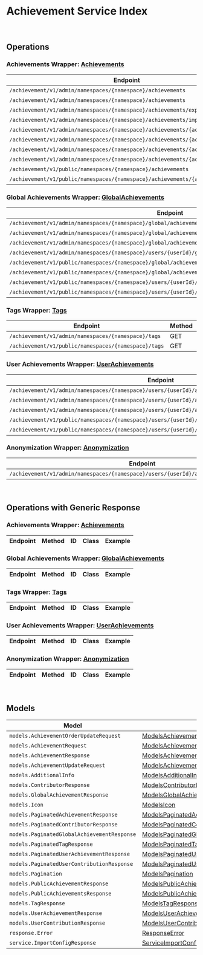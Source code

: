 # Achievement Service Index

&nbsp;  

## Operations

### Achievements Wrapper:  [Achievements](../../AccelByte.Sdk/Api/Achievement/Wrapper/Achievements.cs)
| Endpoint | Method | ID | Class | Example |
|---|---|---|---|---|
| `/achievement/v1/admin/namespaces/{namespace}/achievements` | GET | AdminListAchievements | [AdminListAchievements](../../AccelByte.Sdk/Api/Achievement/Operation/Achievements/AdminListAchievements.cs) | [AdminListAchievements](../../samples/AccelByte.Sdk.Sample.Cli/ApiCommand/Achievement/Achievements/AdminListAchievements.cs) |
| `/achievement/v1/admin/namespaces/{namespace}/achievements` | POST | AdminCreateNewAchievement | [AdminCreateNewAchievement](../../AccelByte.Sdk/Api/Achievement/Operation/Achievements/AdminCreateNewAchievement.cs) | [AdminCreateNewAchievement](../../samples/AccelByte.Sdk.Sample.Cli/ApiCommand/Achievement/Achievements/AdminCreateNewAchievement.cs) |
| `/achievement/v1/admin/namespaces/{namespace}/achievements/export` | GET | ExportAchievements | [ExportAchievements](../../AccelByte.Sdk/Api/Achievement/Operation/Achievements/ExportAchievements.cs) | [ExportAchievements](../../samples/AccelByte.Sdk.Sample.Cli/ApiCommand/Achievement/Achievements/ExportAchievements.cs) |
| `/achievement/v1/admin/namespaces/{namespace}/achievements/import` | POST | ImportAchievements | [ImportAchievements](../../AccelByte.Sdk/Api/Achievement/Operation/Achievements/ImportAchievements.cs) | [ImportAchievements](../../samples/AccelByte.Sdk.Sample.Cli/ApiCommand/Achievement/Achievements/ImportAchievements.cs) |
| `/achievement/v1/admin/namespaces/{namespace}/achievements/{achievementCode}` | GET | AdminGetAchievement | [AdminGetAchievement](../../AccelByte.Sdk/Api/Achievement/Operation/Achievements/AdminGetAchievement.cs) | [AdminGetAchievement](../../samples/AccelByte.Sdk.Sample.Cli/ApiCommand/Achievement/Achievements/AdminGetAchievement.cs) |
| `/achievement/v1/admin/namespaces/{namespace}/achievements/{achievementCode}` | PUT | AdminUpdateAchievement | [AdminUpdateAchievement](../../AccelByte.Sdk/Api/Achievement/Operation/Achievements/AdminUpdateAchievement.cs) | [AdminUpdateAchievement](../../samples/AccelByte.Sdk.Sample.Cli/ApiCommand/Achievement/Achievements/AdminUpdateAchievement.cs) |
| `/achievement/v1/admin/namespaces/{namespace}/achievements/{achievementCode}` | DELETE | AdminDeleteAchievement | [AdminDeleteAchievement](../../AccelByte.Sdk/Api/Achievement/Operation/Achievements/AdminDeleteAchievement.cs) | [AdminDeleteAchievement](../../samples/AccelByte.Sdk.Sample.Cli/ApiCommand/Achievement/Achievements/AdminDeleteAchievement.cs) |
| `/achievement/v1/admin/namespaces/{namespace}/achievements/{achievementCode}` | PATCH | AdminUpdateAchievementListOrder | [AdminUpdateAchievementListOrder](../../AccelByte.Sdk/Api/Achievement/Operation/Achievements/AdminUpdateAchievementListOrder.cs) | [AdminUpdateAchievementListOrder](../../samples/AccelByte.Sdk.Sample.Cli/ApiCommand/Achievement/Achievements/AdminUpdateAchievementListOrder.cs) |
| `/achievement/v1/public/namespaces/{namespace}/achievements` | GET | PublicListAchievements | [PublicListAchievements](../../AccelByte.Sdk/Api/Achievement/Operation/Achievements/PublicListAchievements.cs) | [PublicListAchievements](../../samples/AccelByte.Sdk.Sample.Cli/ApiCommand/Achievement/Achievements/PublicListAchievements.cs) |
| `/achievement/v1/public/namespaces/{namespace}/achievements/{achievementCode}` | GET | PublicGetAchievement | [PublicGetAchievement](../../AccelByte.Sdk/Api/Achievement/Operation/Achievements/PublicGetAchievement.cs) | [PublicGetAchievement](../../samples/AccelByte.Sdk.Sample.Cli/ApiCommand/Achievement/Achievements/PublicGetAchievement.cs) |

### Global Achievements Wrapper:  [GlobalAchievements](../../AccelByte.Sdk/Api/Achievement/Wrapper/GlobalAchievements.cs)
| Endpoint | Method | ID | Class | Example |
|---|---|---|---|---|
| `/achievement/v1/admin/namespaces/{namespace}/global/achievements` | GET | AdminListGlobalAchievements | [AdminListGlobalAchievements](../../AccelByte.Sdk/Api/Achievement/Operation/GlobalAchievements/AdminListGlobalAchievements.cs) | [AdminListGlobalAchievements](../../samples/AccelByte.Sdk.Sample.Cli/ApiCommand/Achievement/GlobalAchievements/AdminListGlobalAchievements.cs) |
| `/achievement/v1/admin/namespaces/{namespace}/global/achievements/{achievementCode}/contributors` | GET | AdminListGlobalAchievementContributors | [AdminListGlobalAchievementContributors](../../AccelByte.Sdk/Api/Achievement/Operation/GlobalAchievements/AdminListGlobalAchievementContributors.cs) | [AdminListGlobalAchievementContributors](../../samples/AccelByte.Sdk.Sample.Cli/ApiCommand/Achievement/GlobalAchievements/AdminListGlobalAchievementContributors.cs) |
| `/achievement/v1/admin/namespaces/{namespace}/global/achievements/{achievementCode}/reset` | DELETE | ResetGlobalAchievement | [ResetGlobalAchievement](../../AccelByte.Sdk/Api/Achievement/Operation/GlobalAchievements/ResetGlobalAchievement.cs) | [ResetGlobalAchievement](../../samples/AccelByte.Sdk.Sample.Cli/ApiCommand/Achievement/GlobalAchievements/ResetGlobalAchievement.cs) |
| `/achievement/v1/admin/namespaces/{namespace}/users/{userId}/global/achievements` | GET | AdminListUserContributions | [AdminListUserContributions](../../AccelByte.Sdk/Api/Achievement/Operation/GlobalAchievements/AdminListUserContributions.cs) | [AdminListUserContributions](../../samples/AccelByte.Sdk.Sample.Cli/ApiCommand/Achievement/GlobalAchievements/AdminListUserContributions.cs) |
| `/achievement/v1/public/namespaces/{namespace}/global/achievements` | GET | PublicListGlobalAchievements | [PublicListGlobalAchievements](../../AccelByte.Sdk/Api/Achievement/Operation/GlobalAchievements/PublicListGlobalAchievements.cs) | [PublicListGlobalAchievements](../../samples/AccelByte.Sdk.Sample.Cli/ApiCommand/Achievement/GlobalAchievements/PublicListGlobalAchievements.cs) |
| `/achievement/v1/public/namespaces/{namespace}/global/achievements/{achievementCode}/contributors` | GET | ListGlobalAchievementContributors | [ListGlobalAchievementContributors](../../AccelByte.Sdk/Api/Achievement/Operation/GlobalAchievements/ListGlobalAchievementContributors.cs) | [ListGlobalAchievementContributors](../../samples/AccelByte.Sdk.Sample.Cli/ApiCommand/Achievement/GlobalAchievements/ListGlobalAchievementContributors.cs) |
| `/achievement/v1/public/namespaces/{namespace}/users/{userId}/global/achievements` | GET | ListUserContributions | [ListUserContributions](../../AccelByte.Sdk/Api/Achievement/Operation/GlobalAchievements/ListUserContributions.cs) | [ListUserContributions](../../samples/AccelByte.Sdk.Sample.Cli/ApiCommand/Achievement/GlobalAchievements/ListUserContributions.cs) |
| `/achievement/v1/public/namespaces/{namespace}/users/{userId}/global/achievements/{achievementCode}/claim` | POST | ClaimGlobalAchievementReward | [ClaimGlobalAchievementReward](../../AccelByte.Sdk/Api/Achievement/Operation/GlobalAchievements/ClaimGlobalAchievementReward.cs) | [ClaimGlobalAchievementReward](../../samples/AccelByte.Sdk.Sample.Cli/ApiCommand/Achievement/GlobalAchievements/ClaimGlobalAchievementReward.cs) |

### Tags Wrapper:  [Tags](../../AccelByte.Sdk/Api/Achievement/Wrapper/Tags.cs)
| Endpoint | Method | ID | Class | Example |
|---|---|---|---|---|
| `/achievement/v1/admin/namespaces/{namespace}/tags` | GET | AdminListTags | [AdminListTags](../../AccelByte.Sdk/Api/Achievement/Operation/Tags/AdminListTags.cs) | [AdminListTags](../../samples/AccelByte.Sdk.Sample.Cli/ApiCommand/Achievement/Tags/AdminListTags.cs) |
| `/achievement/v1/public/namespaces/{namespace}/tags` | GET | PublicListTags | [PublicListTags](../../AccelByte.Sdk/Api/Achievement/Operation/Tags/PublicListTags.cs) | [PublicListTags](../../samples/AccelByte.Sdk.Sample.Cli/ApiCommand/Achievement/Tags/PublicListTags.cs) |

### User Achievements Wrapper:  [UserAchievements](../../AccelByte.Sdk/Api/Achievement/Wrapper/UserAchievements.cs)
| Endpoint | Method | ID | Class | Example |
|---|---|---|---|---|
| `/achievement/v1/admin/namespaces/{namespace}/users/{userId}/achievements` | GET | AdminListUserAchievements | [AdminListUserAchievements](../../AccelByte.Sdk/Api/Achievement/Operation/UserAchievements/AdminListUserAchievements.cs) | [AdminListUserAchievements](../../samples/AccelByte.Sdk.Sample.Cli/ApiCommand/Achievement/UserAchievements/AdminListUserAchievements.cs) |
| `/achievement/v1/admin/namespaces/{namespace}/users/{userId}/achievements/{achievementCode}/reset` | DELETE | AdminResetAchievement | [AdminResetAchievement](../../AccelByte.Sdk/Api/Achievement/Operation/UserAchievements/AdminResetAchievement.cs) | [AdminResetAchievement](../../samples/AccelByte.Sdk.Sample.Cli/ApiCommand/Achievement/UserAchievements/AdminResetAchievement.cs) |
| `/achievement/v1/admin/namespaces/{namespace}/users/{userId}/achievements/{achievementCode}/unlock` | PUT | AdminUnlockAchievement | [AdminUnlockAchievement](../../AccelByte.Sdk/Api/Achievement/Operation/UserAchievements/AdminUnlockAchievement.cs) | [AdminUnlockAchievement](../../samples/AccelByte.Sdk.Sample.Cli/ApiCommand/Achievement/UserAchievements/AdminUnlockAchievement.cs) |
| `/achievement/v1/public/namespaces/{namespace}/users/{userId}/achievements` | GET | PublicListUserAchievements | [PublicListUserAchievements](../../AccelByte.Sdk/Api/Achievement/Operation/UserAchievements/PublicListUserAchievements.cs) | [PublicListUserAchievements](../../samples/AccelByte.Sdk.Sample.Cli/ApiCommand/Achievement/UserAchievements/PublicListUserAchievements.cs) |
| `/achievement/v1/public/namespaces/{namespace}/users/{userId}/achievements/{achievementCode}/unlock` | PUT | PublicUnlockAchievement | [PublicUnlockAchievement](../../AccelByte.Sdk/Api/Achievement/Operation/UserAchievements/PublicUnlockAchievement.cs) | [PublicUnlockAchievement](../../samples/AccelByte.Sdk.Sample.Cli/ApiCommand/Achievement/UserAchievements/PublicUnlockAchievement.cs) |

### Anonymization Wrapper:  [Anonymization](../../AccelByte.Sdk/Api/Achievement/Wrapper/Anonymization.cs)
| Endpoint | Method | ID | Class | Example |
|---|---|---|---|---|
| `/achievement/v1/admin/namespaces/{namespace}/users/{userId}/anonymization/achievements` | DELETE | AdminAnonymizeUserAchievement | [AdminAnonymizeUserAchievement](../../AccelByte.Sdk/Api/Achievement/Operation/Anonymization/AdminAnonymizeUserAchievement.cs) | [AdminAnonymizeUserAchievement](../../samples/AccelByte.Sdk.Sample.Cli/ApiCommand/Achievement/Anonymization/AdminAnonymizeUserAchievement.cs) |


&nbsp;  

## Operations with Generic Response

### Achievements Wrapper:  [Achievements](../../AccelByte.Sdk/Api/Achievement/Wrapper/Achievements.cs)
| Endpoint | Method | ID | Class | Example |
|---|---|---|---|---|

### Global Achievements Wrapper:  [GlobalAchievements](../../AccelByte.Sdk/Api/Achievement/Wrapper/GlobalAchievements.cs)
| Endpoint | Method | ID | Class | Example |
|---|---|---|---|---|

### Tags Wrapper:  [Tags](../../AccelByte.Sdk/Api/Achievement/Wrapper/Tags.cs)
| Endpoint | Method | ID | Class | Example |
|---|---|---|---|---|

### User Achievements Wrapper:  [UserAchievements](../../AccelByte.Sdk/Api/Achievement/Wrapper/UserAchievements.cs)
| Endpoint | Method | ID | Class | Example |
|---|---|---|---|---|

### Anonymization Wrapper:  [Anonymization](../../AccelByte.Sdk/Api/Achievement/Wrapper/Anonymization.cs)
| Endpoint | Method | ID | Class | Example |
|---|---|---|---|---|


&nbsp;  

## Models

| Model | Class |
|---|---|
| `models.AchievementOrderUpdateRequest` | [ModelsAchievementOrderUpdateRequest](../../AccelByte.Sdk/Api/Achievement/Model/ModelsAchievementOrderUpdateRequest.cs) |
| `models.AchievementRequest` | [ModelsAchievementRequest](../../AccelByte.Sdk/Api/Achievement/Model/ModelsAchievementRequest.cs) |
| `models.AchievementResponse` | [ModelsAchievementResponse](../../AccelByte.Sdk/Api/Achievement/Model/ModelsAchievementResponse.cs) |
| `models.AchievementUpdateRequest` | [ModelsAchievementUpdateRequest](../../AccelByte.Sdk/Api/Achievement/Model/ModelsAchievementUpdateRequest.cs) |
| `models.AdditionalInfo` | [ModelsAdditionalInfo](../../AccelByte.Sdk/Api/Achievement/Model/ModelsAdditionalInfo.cs) |
| `models.ContributorResponse` | [ModelsContributorResponse](../../AccelByte.Sdk/Api/Achievement/Model/ModelsContributorResponse.cs) |
| `models.GlobalAchievementResponse` | [ModelsGlobalAchievementResponse](../../AccelByte.Sdk/Api/Achievement/Model/ModelsGlobalAchievementResponse.cs) |
| `models.Icon` | [ModelsIcon](../../AccelByte.Sdk/Api/Achievement/Model/ModelsIcon.cs) |
| `models.PaginatedAchievementResponse` | [ModelsPaginatedAchievementResponse](../../AccelByte.Sdk/Api/Achievement/Model/ModelsPaginatedAchievementResponse.cs) |
| `models.PaginatedContributorResponse` | [ModelsPaginatedContributorResponse](../../AccelByte.Sdk/Api/Achievement/Model/ModelsPaginatedContributorResponse.cs) |
| `models.PaginatedGlobalAchievementResponse` | [ModelsPaginatedGlobalAchievementResponse](../../AccelByte.Sdk/Api/Achievement/Model/ModelsPaginatedGlobalAchievementResponse.cs) |
| `models.PaginatedTagResponse` | [ModelsPaginatedTagResponse](../../AccelByte.Sdk/Api/Achievement/Model/ModelsPaginatedTagResponse.cs) |
| `models.PaginatedUserAchievementResponse` | [ModelsPaginatedUserAchievementResponse](../../AccelByte.Sdk/Api/Achievement/Model/ModelsPaginatedUserAchievementResponse.cs) |
| `models.PaginatedUserContributionResponse` | [ModelsPaginatedUserContributionResponse](../../AccelByte.Sdk/Api/Achievement/Model/ModelsPaginatedUserContributionResponse.cs) |
| `models.Pagination` | [ModelsPagination](../../AccelByte.Sdk/Api/Achievement/Model/ModelsPagination.cs) |
| `models.PublicAchievementResponse` | [ModelsPublicAchievementResponse](../../AccelByte.Sdk/Api/Achievement/Model/ModelsPublicAchievementResponse.cs) |
| `models.PublicAchievementsResponse` | [ModelsPublicAchievementsResponse](../../AccelByte.Sdk/Api/Achievement/Model/ModelsPublicAchievementsResponse.cs) |
| `models.TagResponse` | [ModelsTagResponse](../../AccelByte.Sdk/Api/Achievement/Model/ModelsTagResponse.cs) |
| `models.UserAchievementResponse` | [ModelsUserAchievementResponse](../../AccelByte.Sdk/Api/Achievement/Model/ModelsUserAchievementResponse.cs) |
| `models.UserContributionResponse` | [ModelsUserContributionResponse](../../AccelByte.Sdk/Api/Achievement/Model/ModelsUserContributionResponse.cs) |
| `response.Error` | [ResponseError](../../AccelByte.Sdk/Api/Achievement/Model/ResponseError.cs) |
| `service.ImportConfigResponse` | [ServiceImportConfigResponse](../../AccelByte.Sdk/Api/Achievement/Model/ServiceImportConfigResponse.cs) |
